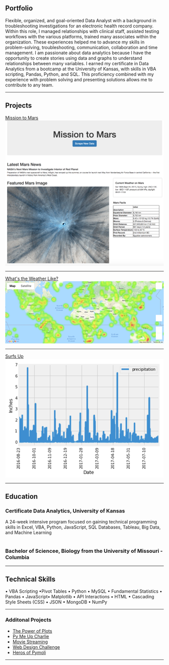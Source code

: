 ## Portfolio
Flexible, organized, and goal-oriented Data Analyst with a background in troubleshooting investigations for an electronic health record company.  Within this role, I managed relationships with clinical staff, assisted testing workflows with the various platforms, trained many associates within the organization.  These experiences helped me to advance my skills in problem-solving, troubleshooting, communication, collaboration and time management. 
I am passionate about data analytics because I have the opportunity to create stories using data and graphs to understand relationships between many variables. I earned my certificate in Data Analytics from a bootcamp at the University of Kansas, with skills in VBA scripting, Pandas, Python, and SQL.  This proficiency combined with my experience with problem solving and presenting solutions allows me to contribute to any team.

---

## Projects 

[Mission to Mars](https://github.com/tchhabs/Mission-to-Mars)
<img src="images/Mars image.png?raw=true"/>

---
[What's the Weather Like?](https://github.com/tchhabs/What-is-the-Weather-Like)
<img src="images/heatmap.png?raw=true"/>

---
[Surfs Up](https://github.com/tchhabs/Surfs-Up)
<img src="images/precipitation.png?raw=true"/>

---

## Education
### Certificate Data Analytics, University of Kansas
A 24-week intensive program focused on gaining technical programming skills in Excel, VBA, Python, JavaScript, SQL Databases, Tableau, Big Data, and Machine Learning
<br><br>

### Bachelor of Sciencee, Biology from the University of Missouri - Columbia

---

## Technical Skills
• VBA Scripting •Pivot Tables • Python • MySQL • Fundamental Statistics • Pandas • JavaScript• Matplotlib • API Interactions • HTML • Cascading Style Sheets (CSS) • JSON • MongoDB • NumPy

---

### Additonal Projects

- [The Power of Plots](https://github.com/tchhabs/The-Power-of-Plots )
- [Py Me Up Charlie](https://github.com/tchhabs/Py-Me-Up-Charlie)
- [Movie Streaming](https://github.com/tchhabs/Movie-Streaming)
- [Web Design Challenge](https://github.com/tchhabs/Web-Design-Challenge)
- [Heros of Pymoli](https://github.com/tchhabs/Heroes-of-Pymoli)

---




